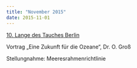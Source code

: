 ```yaml
---
title: "November 2015"
date: 2015-11-01
---
```


[10\. Lange des Tauches Berlin](https://www.deepwave.org/deepwave-bei-der-10-langen-nacht-des-tauchens-berlin/)

Vortrag „Eine Zukunft für die Ozeane“, Dr. O. Groß

Stellungnahme: Meeresrahmenrichtlinie
